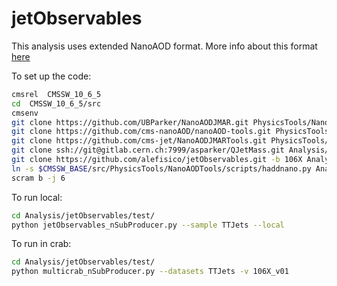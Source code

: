 # jetObservables

This analysis uses extended NanoAOD format. More info about this format [here](https://twiki.cern.ch/twiki/bin/view/CMS/JetMET/JMARNanoAODv1)

To set up the code:
```bash
cmsrel  CMSSW_10_6_5
cd  CMSSW_10_6_5/src
cmsenv
git clone https://github.com/UBParker/NanoAODJMAR.git PhysicsTools/NanoAODJMAR
git clone https://github.com/cms-nanoAOD/nanoAOD-tools.git PhysicsTools/NanoAODTools
git clone https://github.com/cms-jet/NanoAODJMARTools.git PhysicsTools/NanoAODJMARTools
git clone ssh://git@gitlab.cern.ch:7999/asparker/QJetMass.git Analysis/QJetMass    ### This is just as example
git clone https://github.com/alefisico/jetObservables.git -b 106X Analysis/jetObservables
ln -s $CMSSW_BASE/src/PhysicsTools/NanoAODTools/scripts/haddnano.py Analysis/jetObservables/test/
scram b -j 6
```

To run local:
```bash
cd Analysis/jetObservables/test/
python jetObservables_nSubProducer.py --sample TTJets --local
```

To run in crab:
```bash
cd Analysis/jetObservables/test/
python multicrab_nSubProducer.py --datasets TTJets -v 106X_v01
```
